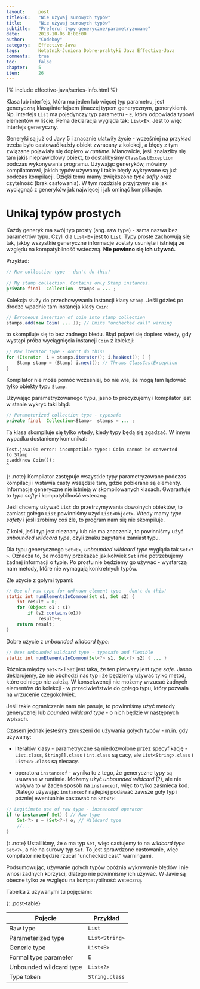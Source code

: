 ```yaml
---
layout:     post
titleSEO:	"Nie używaj surowych typów"
title:      "Nie używaj surowych typów"
subtitle:   "Preferuj typy generyczne/parametryzowane"
date:       2018-10-06 8:00:00
author:     "Codeboy"
category:   Effective-Java
tags:	    Notatnik-Juniora Dobre-praktyki Java Effective-Java
comments:   true
toc:        false
chapter:    5
item:       26
---
```


{% include effective-java/series-info.html %}


Klasa lub interfejs, która ma jeden lub więcej typ parametru, jest generyczną klasą/interfejsem (inaczej typem generycznym, generykiem). Np. interfejs `List` ma pojedynczy typ parametru - `E`, który odpowiada typowi elementów w liście. Pełna deklaracja wygląda tak: `List<E>`. Jest to więc interfejs generyczny.

Generyki są już od Javy 5 i znacznie ułatwiły życie - wcześniej na przykład trzeba było castować każdy obiekt zwracany z kolekcji, a błędy z tym związane pojawiały się dopiero w *runtime*. Mianowicie, jeśli znalazłby się tam jakiś nieprawidłowy obiekt, to dostalibyśmy `ClassCastException` podczas wykonywania programu. Używając generyków, mówimy kompilatorowi, jakich typów używamy i takie błędy wykrywane są już podczas kompilacji. Dzięki temu mamy zwiększone *type safty* oraz czytelność (brak castowania). W tym rozdziale przyjrzymy się jak wyciągnąć z generyków jak najwięcej i jak ominąć komplikacje.

# Unikaj typów prostych

Każdy generyk ma swój typ prosty (ang. raw type) - sama nazwa bez parametrów typu.  Czyli dla `List<E>` jest to `List`. Typy proste zachowują się tak, jakby wszystkie generyczne informacje zostały usunięte i istnieją ze względu na kompatybilność wsteczną. **Nie powinno się ich używać.**

Przykład:

```java
// Raw collection type - don't do this!
  
// My stamp collection. Contains only Stamp instances.  
private final  Collection  stamps = ... ;
```

Kolekcja służy do przechowywania instancji klasy `Stamp`. Jeśli gdzieś po drodze wpadnie tam instancja klasy `Coin`:

```java
// Erroneous insertion of coin into stamp collection
stamps.add(new Coin( ... )); // Emits "unchecked call" warning
```

to skompiluje się to bez żadnego błedu. Błąd pojawi się dopiero wtedy, gdy wystąpi próba wyciągnięcia instancji `Coin` z kolekcji:

```java
// Raw iterator type - don't do this! 
for (Iterator  i = stamps.iterator(); i.hasNext(); ) {
    Stamp stamp = (Stamp) i.next(); // Throws ClassCastException
}
```

Kompilator nie może pomóc wcześniej, bo nie wie, że mogą tam lądować tylko obiekty typu `Stamp`.

Używając parametryzowanego typu, jasno to precyzujemy i kompilator jest w stanie wykryć taki błąd:

```java
// Parameterized collection type - typesafe
private final  Collection<Stamp>  stamps = ... ;
```

Ta klasa skompiluje się tylko wtedy, kiedy typy będą się zgadzać. W innym wypadku dostaniemy komunikat:

```
Test.java:9: error: incompatible types: Coin cannot be converted  
to Stamp  
c.add(new Coin());  
^
```

{: .note}
Kompilator zastępuje wszystkie typy parametryzowane podczas kompilacji i wstawia casty wszędzie tam, gdzie pobierane są elementy. Informacje generyczne nie istnieją w skompilowanych klasach. Gwarantuje to *type safty* i kompatybilność wsteczną.

Jeśli chcemy używać `List` do przetrzymywania dowolnych obiektów, to zamiast gołego `List` powinniśmy użyć `List<Object>`. Wtedy mamy *type safety* i jeśli zrobimy coś źle, to program nam się nie skompiluje.

Z kolei, jeśli typ jest nieznany lub nie ma znaczenia, to powinniśmy użyć *unbounded wildcard type*, czyli znaku zapytania zamiast typu.

Dla typu generycznego `Set<E>`, *unbounded wildcard type* wygląda tak `Set<?>`. Oznacza to, że możemy przekazać jakikolwiek `Set` i nie potrzebujemy żadnej informacji o typie. Po prostu nie będziemy go używać - wystarczą nam metody, które nie wymagają konkretnych typów.

Złe użycie z gołymi typami:

```java
// Use of raw type for unknown element type - don't do this!
static int numElementsInCommon(Set s1, Set s2) {
    int result = 0;
    for (Object o1 : s1)
        if (s2.contains(o1))
            result++;
    return result;
}
```

Dobre użycie z *unbounded wildcard type*:

```java
// Uses unbounded wildcard type - typesafe and flexible 
static int numElementsInCommon(Set<?> s1, Set<?> s2) { ... }
```

Różnica między `Set<?>` i `Set` jest taka, że ten pierwszy jest *type safe*. Jasno deklarujemy, że nie obchodzi nas typ i że będziemy używać tylko metod, które od niego nie zależą. W konsekwencji nie możemy wrzucać żadnych elementów do kolekcji - w przeciwieństwie do gołego typu, który pozwala na wrzucenie czegokolwiek.

Jeśli takie ograniczenie nam nie pasuje, to powinniśmy użyć metody generycznej lub *bounded wildcard type* - o nich będzie w następnych wpisach.

Czasem jednak jesteśmy zmuszeni do używania gołych typów - m.in. gdy używamy:

- literałów klasy - parametryczne są niedozwolone przez specyfikację - `List.class`, `String[].class` i `int.class` są cacy, ale `List<String>.class` i `List<?>.class` są niecacy.

- operatora `instanceof` - wynika to z tego, że generyczne typy są usuwane w runtimie. Możemy użyć *unbounded wildcard* (?), ale nie wpływa to w żaden sposób na `instanceof`, więc to tylko zaśmieca kod.  Dlatego używając `instanceof` najlepiej podawać zawsze goły typ i później ewentualnie castować na `Set<?>`:

```java
// Legitimate use of raw type - instanceof operator
if (o instanceof Set) { // Raw type
    Set<?> s = (Set<?>) o; // Wildcard type
    //...
}
```

{: .note}
Ustaliliśmy, że `o` ma typ `Set`, więc castujemy to na  *wildcard type* `Set<?>`, a nie na surowy typ `Set`. To jest sprawdzone castowanie, więc kompilator nie będzie rzucał "unchecked cast" warningami.

Podsumowując, używanie gołych typów opóźnia wykrywanie błędów i nie wnosi żadnych korzyści, dlatego nie powinniśmy ich używać. W Javie są obecne tylko ze względu na kompatybilność wsteczną.

Tabelka z używanymi tu pojęciami:

{: .post-table}

| Pojęcie                 |  Przykład                          |
|-------------------------|------------------------------------|
| Raw type                | `List`                             |
| Parameterized type      | `List<String>`                     |
| Generic type            | `List<E>`                          |
| Formal type parameter   | `E`                                |
| Unbounded wildcard type | `List<?>`                          |
| Type token              | `String.class`                     |